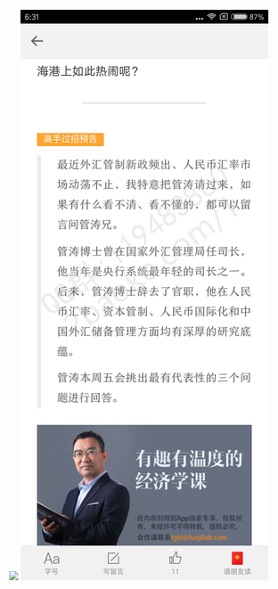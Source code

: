![](../../images/2017年01月/HF0111-美洲白银与大清江山货币历史（三）.jpg)
![](../../images/2017年01月/HF0111-美洲白银与大清江山货币历史（三）2.jpg)
